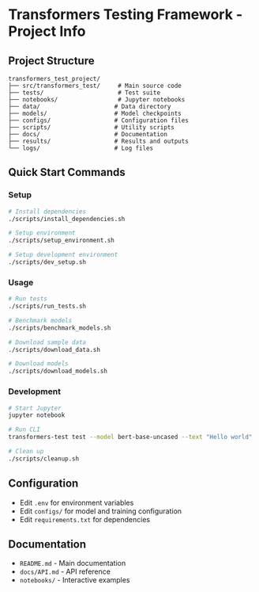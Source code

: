 # Transformers Testing Framework - Project Info

## Project Structure
```
transformers_test_project/
├── src/transformers_test/     # Main source code
├── tests/                     # Test suite
├── notebooks/                 # Jupyter notebooks
├── data/                     # Data directory
├── models/                   # Model checkpoints
├── configs/                  # Configuration files
├── scripts/                  # Utility scripts
├── docs/                     # Documentation
├── results/                  # Results and outputs
└── logs/                     # Log files
```

## Quick Start Commands

### Setup
```bash
# Install dependencies
./scripts/install_dependencies.sh

# Setup environment
./scripts/setup_environment.sh

# Setup development environment
./scripts/dev_setup.sh
```

### Usage
```bash
# Run tests
./scripts/run_tests.sh

# Benchmark models
./scripts/benchmark_models.sh

# Download sample data
./scripts/download_data.sh

# Download models
./scripts/download_models.sh
```

### Development
```bash
# Start Jupyter
jupyter notebook

# Run CLI
transformers-test test --model bert-base-uncased --text "Hello world"

# Clean up
./scripts/cleanup.sh
```

## Configuration

- Edit `.env` for environment variables
- Edit `configs/` for model and training configuration
- Edit `requirements.txt` for dependencies

## Documentation

- `README.md` - Main documentation
- `docs/API.md` - API reference
- `notebooks/` - Interactive examples
